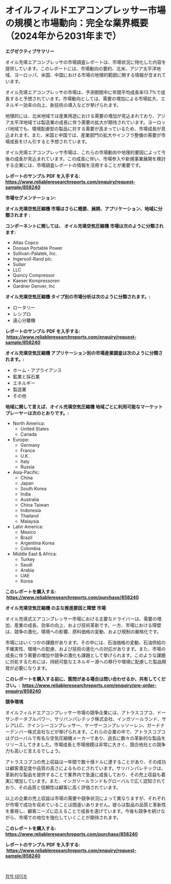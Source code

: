 <p><h1>オイルフィルドエアコンプレッサー市場の規模と市場動向：完全な業界概要（2024年から2031年まで）</h1></p><p><strong>エグゼクティブサマリー</strong></p>
<p><p>オイル充填エアコンプレッサの市場調査レポートは、市場状況に特化した内容を提供しています。このレポートには、市場動向の要約、北米、アジア太平洋地域、ヨーロッパ、米国、中国における市場の地理的範囲に関する情報が含まれています。</p><p>オイル充填エアコンプレッサの市場は、予測期間中に年間平均成長率13.7%で成長すると予想されています。市場動向としては、需要の増加による市場拡大、エネルギー効率の向上、新技術の導入などが挙げられます。</p><p>地理的には、北米地域では産業用途における需要の増加が見込まれており、アジア太平洋地域では製造業の成長に伴う需要の拡大が期待されています。ヨーロッパ地域でも、環境配慮型の製品に対する需要が高まっているため、市場成長が見込まれます。また、米国と中国では、産業部門の拡大やインフラ整備の需要が市場成長をけん引すると予想されています。</p><p>オイル充填エアコンプレッサ市場は、これらの市場動向や地理的要因によって今後の成長が見込まれています。この成長に伴い、市場参入や新規事業展開を検討する企業には、市場調査レポートの情報を活用することが重要です。</p></p>
<p><strong>レポートのサンプル PDF を入手する: <a href="https://www.reliableresearchreports.com/enquiry/request-sample/858240">https://www.reliableresearchreports.com/enquiry/request-sample/858240</a></strong></p>
<p><strong>市場セグメンテーション:</strong></p>
<p><strong> オイル充填空気圧縮機 市場はさらに概要、展開、アプリケーション、地域に分類されます :</strong></p>
<p><strong>コンポーネントに関しては、 オイル充填空気圧縮機 市場は次のように分類されます: &nbsp;</strong></p>
<p><ul><li>Atlas Copco</li><li>Doosan Portable Power</li><li>Sullivan-Palatek, Inc.</li><li>Ingersoll-Rand plc.</li><li>Sullair</li><li>LLC</li><li>Quincy Compressor</li><li>Kaeser Kompressoren</li><li>Gardner Denver, Inc</li></ul></p>
<p><strong> オイル充填空気圧縮機 タイプ別の市場分析は次のように分類されます。:</strong></p>
<p><ul><li>ロータリー</li><li>レシプロ</li><li>遠心分離機</li></ul></p>
<p><strong>レポートのサンプル PDF を入手する: &nbsp;<a href="https://www.reliableresearchreports.com/enquiry/request-sample/858240">https://www.reliableresearchreports.com/enquiry/request-sample/858240</a></strong></p>
<p><strong> オイル充填空気圧縮機 アプリケーション別の市場産業調査は次のように分類されます。:</strong></p>
<p><ul><li>ホーム・アプライアンス</li><li>鉱業と採石業</li><li>エネルギー</li><li>製造業</li><li>その他</li></ul></p>
<p><strong>地域に関して言えば、オイル充填空気圧縮機 地域ごとに利用可能なマーケットプレーヤーは次のとおりです。:</strong></p>
<p><ul>
    <li>
        North America:
        <ul>
            <li>United States</li>
            <li>Canada</li>
        </ul>
    </li>
    <li>
        Europe:
        <ul>
            <li>Germany</li>
            <li>France</li>
            <li>U.K.</li>
            <li>Italy</li>
            <li>Russia</li>
        </ul>
    </li>
    <li>
        Asia-Pacific:
        <ul>
            <li>China</li>
            <li>Japan</li>
            <li>South Korea</li>
            <li>India</li>
            <li>Australia</li>
            <li>China Taiwan</li>
            <li>Indonesia</li>
            <li>Thailand</li>
            <li>Malaysia</li>
        </ul>
    </li>
    <li>
        Latin America:
        <ul>
            <li>Mexico</li>
            <li>Brazil</li>
            <li>Argentina Korea</li>
            <li>Colombia</li>
        </ul>
    </li>
    <li>
        Middle East & Africa:
        <ul>
            <li>Turkey</li>
            <li>Saudi</li>
            <li>Arabia</li>
            <li>UAE</li>
            <li>Korea</li>
        </ul>
    </li>
    </ul></p>
<p><strong>このレポートを購入する: &nbsp;<a href="https://www.reliableresearchreports.com/purchase/858240">https://www.reliableresearchreports.com/purchase/858240</a></strong></p>
<p><strong>オイル充填空気圧縮機 の主な推進要因と障壁 市場</strong></p>
<p><p>オイル充填式エアコンプレッサー市場における主要なドライバーは、需要の増加、産業の成長、効率の向上、および技術革新です。一方、市場における障壁は、競争の激化、環境への影響、原料価格の変動、および規制の厳格化です。</p><p>市場にはいくつかの課題があります。その中には、石油価格の変動、石油供給の不確実性、環境への配慮、および技術の進化への対応があります。また、市場の成長に伴う需要の増加や競争の激化も課題として挙げられます。このような課題に対処するためには、持続可能なエネルギー源への移行や環境に配慮した製品開発が必要になります。</p></p>
<p><strong>このレポートを購入する前に、質問がある場合は問い合わせるか、共有してください。:&nbsp; <a href="https://www.reliableresearchreports.com/enquiry/pre-order-enquiry/858240">https://www.reliableresearchreports.com/enquiry/pre-order-enquiry/858240</a></strong></p>
<p><strong>競争環境</strong></p>
<p><p>オイルフィルドエアコンプレッサー市場の競争企業には、アトラスコプコ、ドーサンポータブルパワー、サリバンパレテック株式会社、インガソールランド、サレアLLC、クインシーコンプレッサー、ケーザーコンプレッソーレン、ガードナーデンバー株式会社などが挙げられます。これらの企業の中で、アトラスコプコはグローバルで有名な空気圧縮機メーカーであり、過去に数々の革新的な製品をリリースしてきました。市場成長と市場規模は非常に大きく、競合他社との競争力も高いと言えるでしょう。</p><p>アトラスコプコの売上収益は一年間で数十億ドルに達することがあり、その成功は顧客満足度や品質の高さによるものとされています。サリバンパレテックは、革新的な製品を提供することで業界内で急速に成長しており、その売上収益も着実に増加しています。また、インガソールランドもグローバルで広く認知されており、その品質と信頼性は顧客に高く評価されています。</p><p>以上の企業の売上収益は市場の需要や競争状況によって異なりますが、それぞれが市場で成功を収めていることは間違いありません。彼らは製品の品質と革新性を重視し、顧客ニーズに応えることで成長を遂げています。今後も競争を続けながら、市場での地位を強化していくことが期待されます。</p></p>
<p><strong>このレポートを購入する: &nbsp; <a href="https://www.reliableresearchreports.com/purchase/858240">https://www.reliableresearchreports.com/purchase/858240</a></strong></p>
<p><strong>レポートのサンプル PDF を入手する: &nbsp;<a href="https://www.reliableresearchreports.com/enquiry/request-sample/858240">https://www.reliableresearchreports.com/enquiry/request-sample/858240</a></strong><strong></strong></p>
<p>&nbsp;</p>
<p><p><a href="https://github.com/royErdmtyan906778/Market-Research-Report-List-1/blob/main/11361608538.md">점착 테이프</a></p></p>